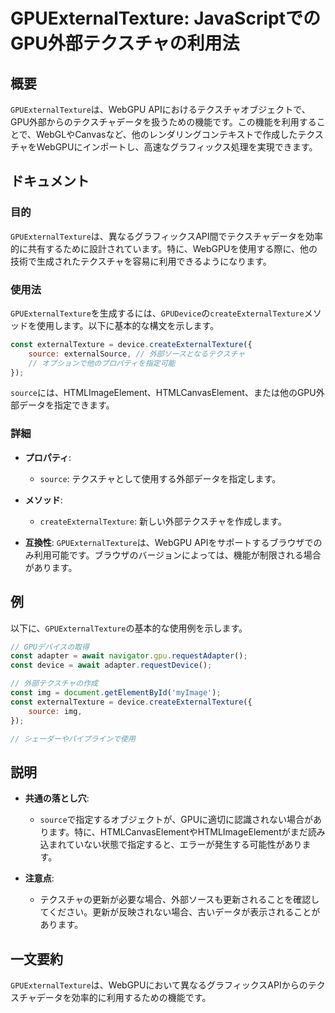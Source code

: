 <!--
Meta Description: # GPUExternalTexture: JavaScriptでのGPU外部テクスチャの利用法 ## 概要 `GPUExternalTexture`は、WebGPU APIにおけるテクスチャオブジェクトで、GPU外部からのテクスチャデータを扱うための機能です。この機能を利用することで、WebGLや...
Meta Keywords: gpuexternaltexture, const, source, createexternaltexture, device
-->

# GPUExternalTexture: JavaScriptでのGPU外部テクスチャの利用法

## 概要
`GPUExternalTexture`は、WebGPU APIにおけるテクスチャオブジェクトで、GPU外部からのテクスチャデータを扱うための機能です。この機能を利用することで、WebGLやCanvasなど、他のレンダリングコンテキストで作成したテクスチャをWebGPUにインポートし、高速なグラフィックス処理を実現できます。

## ドキュメント
### 目的
`GPUExternalTexture`は、異なるグラフィックスAPI間でテクスチャデータを効率的に共有するために設計されています。特に、WebGPUを使用する際に、他の技術で生成されたテクスチャを容易に利用できるようになります。

### 使用法
`GPUExternalTexture`を生成するには、`GPUDevice`の`createExternalTexture`メソッドを使用します。以下に基本的な構文を示します。

```javascript
const externalTexture = device.createExternalTexture({
    source: externalSource, // 外部ソースとなるテクスチャ
    // オプションで他のプロパティを指定可能
});
```

`source`には、HTMLImageElement、HTMLCanvasElement、または他のGPU外部データを指定できます。

### 詳細
- **プロパティ**:
  - `source`: テクスチャとして使用する外部データを指定します。
  
- **メソッド**:
  - `createExternalTexture`: 新しい外部テクスチャを作成します。

- **互換性**: `GPUExternalTexture`は、WebGPU APIをサポートするブラウザでのみ利用可能です。ブラウザのバージョンによっては、機能が制限される場合があります。

## 例
以下に、`GPUExternalTexture`の基本的な使用例を示します。

```javascript
// GPUデバイスの取得
const adapter = await navigator.gpu.requestAdapter();
const device = await adapter.requestDevice();

// 外部テクスチャの作成
const img = document.getElementById('myImage');
const externalTexture = device.createExternalTexture({
    source: img,
});

// シェーダーやパイプラインで使用
```

## 説明
- **共通の落とし穴**:
  - `source`で指定するオブジェクトが、GPUに適切に認識されない場合があります。特に、HTMLCanvasElementやHTMLImageElementがまだ読み込まれていない状態で指定すると、エラーが発生する可能性があります。

- **注意点**:
  - テクスチャの更新が必要な場合、外部ソースも更新されることを確認してください。更新が反映されない場合、古いデータが表示されることがあります。

## 一文要約
`GPUExternalTexture`は、WebGPUにおいて異なるグラフィックスAPIからのテクスチャデータを効率的に利用するための機能です。
